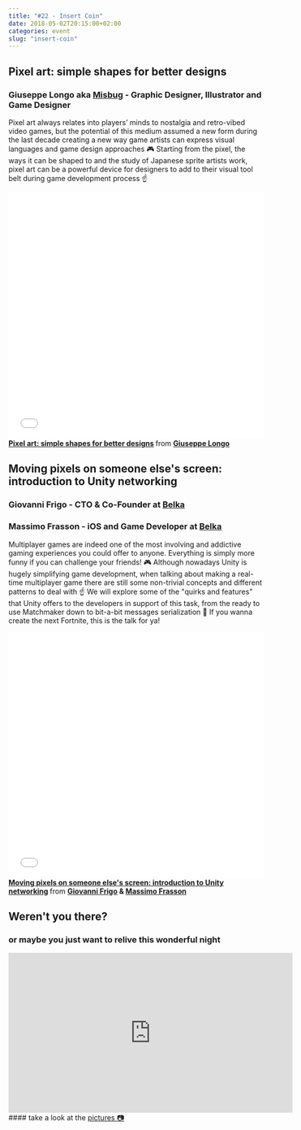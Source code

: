 ```yaml
---
title: "#22 - Insert Coin"
date: 2018-05-02T20:15:00+02:00
categories: event
slug: "insert-coin"
---
```


## Pixel art: simple shapes for better designs

### Giuseppe Longo aka [Misbug](http://www.misbug.com) - Graphic Designer, Illustrator and Game Designer

Pixel art always relates into players’ minds to nostalgia and retro-vibed video games, but the potential of this medium assumed a new form during the last decade creating a new way game artists can express visual languages and game design approaches 🎮 Starting from the pixel, the ways it can be shaped to and the study of Japanese sprite artists work, pixel art can be a powerful device for designers to add to their visual tool belt during game development process ☝️

<iframe src="//www.slideshare.net/slideshow/embed_code/key/xQDqspBWvXPaBj" width="100%" height="485" frameborder="0" marginwidth="0" marginheight="0" scrolling="no" allowfullscreen> </iframe> <div style="margin-bottom:5px"> <strong> <a href="//www.slideshare.net/speckandtech/pixel-art-simple-shapes-for-better-designs" title="Pixel art: simple shapes for better designs" target="_blank">Pixel art: simple shapes for better designs</a> </strong> from <strong><a href="//www.linkedin.com/in/giuseppelongomisbug/" target="_blank">Giuseppe Longo</a></strong>
</div>

## Moving pixels on someone else's screen: introduction to Unity networking

### Giovanni Frigo - CTO & Co-Founder at [Belka](https://belka.us/en/)

### Massimo Frasson - iOS and Game Developer at [Belka](https://belka.us/en/)

Multiplayer games are indeed one of the most involving and addictive gaming experiences you could offer to anyone. Everything is simply more funny if you can challenge your friends! 🎮
Although nowadays Unity is hugely simplifying game development, when talking about making a real-time multiplayer game there are still some non-trivial concepts and different patterns to deal with ☝️
We will explore some of the "quirks and features" that Unity offers to the developers in support of this task, from the ready to use Matchmaker down to bit-a-bit messages serialization 👾
If you wanna create the next Fortnite, this is the talk for ya!

<iframe src="//www.slideshare.net/slideshow/embed_code/key/aRzeLHmZSoW7WW" width="100%" height="485" frameborder="0" marginwidth="0" marginheight="0" scrolling="no" allowfullscreen> </iframe> <div style="margin-bottom:5px"> <strong> <a href="//www.slideshare.net/JohnFrigo/moving-pixels-on-someone-elses-screen-introduction-to-unity-networking" title="Moving pixels on someone else&#x27;s screen: introduction to Unity networking" target="_blank">Moving pixels on someone else&#x27;s screen: introduction to Unity networking</a> </strong> from <strong><a href="//www.linkedin.com/in/giovannifrigo/" target="_blank">Giovanni Frigo</a> &amp; <a href="//www.linkedin.com/in/massimofrasson/" target="_blank">Massimo Frasson</a> </strong>
</div>

## Weren't you there?

### or maybe you just want to relive this wonderful night

<section class="fb-links">
<iframe width="560" height="315" src="https://www.youtube.com/embed/tujIE7ORhrY?start=1318" frameborder="0" allow="accelerometer; autoplay; clipboard-write; encrypted-media; gyroscope; picture-in-picture" allowfullscreen></iframe>
#### take a look at the <a id="fb_photo_album" class="btn-facebook" target="_blank" href="//bit.ly/ST-22pics">pictures &#128247;</a>
</section>
